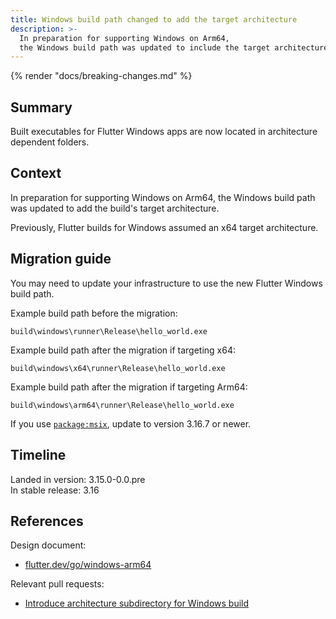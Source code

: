 ```yaml
---
title: Windows build path changed to add the target architecture
description: >-
  In preparation for supporting Windows on Arm64,
  the Windows build path was updated to include the target architecture.
---
```


{% render "docs/breaking-changes.md" %}

## Summary

Built executables for Flutter Windows apps are now located in architecture
dependent folders.

## Context

In preparation for supporting Windows on Arm64, the Windows build path was
updated to add the build's target architecture.

Previously, Flutter builds for Windows assumed an x64 target architecture.

## Migration guide

You may need to update your infrastructure to use the new Flutter Windows
build path.

Example build path before the migration:

```plaintext
build\windows\runner\Release\hello_world.exe
```

Example build path after the migration if targeting x64:

```plaintext
build\windows\x64\runner\Release\hello_world.exe
```

Example build path after the migration if targeting Arm64:

```plaintext
build\windows\arm64\runner\Release\hello_world.exe
```

If you use [`package:msix`][], update to version 3.16.7 or newer.

[`package:msix`]: {{site.pub-pkg}}/msix

## Timeline

Landed in version: 3.15.0-0.0.pre<br>
In stable release: 3.16

## References

Design document:

* [flutter.dev/go/windows-arm64][]

Relevant pull requests:

* [Introduce architecture subdirectory for Windows build][]

[flutter.dev/go/windows-arm64]: {{site.main-url}}/go/windows-arm64
[Introduce architecture subdirectory for Windows build]: {{site.repo.flutter}}/pull/131843
